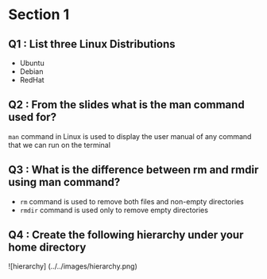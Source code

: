 # Section 1

## Q1 : List three Linux Distributions
* Ubuntu
* Debian 
* RedHat

## Q2 : From the slides what is the man command used for?
`man` command in Linux is used to display the user manual of any command that we can run on the terminal

## Q3 : What is the difference between rm and rmdir using man command?
* `rm` command is used to remove both files and non-empty directories
* `rmdir` command is used only to remove empty directories

## Q4 : Create the following hierarchy under your home directory
![hierarchy] (../../images/hierarchy.png)